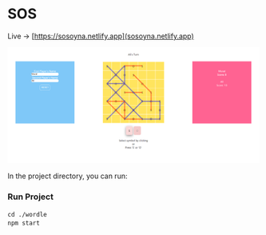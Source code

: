 # SOS

Live -> [https://sosoyna.netlify.app](sosoyna.netlify.app)


![alt text](https://github.com/murat-es/SOS-Game/blob/master/public/sosScreenshot1.png)

In the project directory, you can run:

### Run Project
`cd ./wordle` \
`npm start` 

